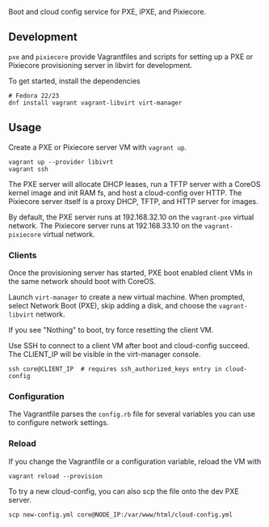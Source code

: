 
Boot and cloud config service for PXE, iPXE, and Pixiecore.

## Development

`pxe` and `pixiecore` provide Vagrantfiles and scripts for setting up a PXE or Pixiecore provisioning server in libvirt for development.

To get started, install the dependencies

	# Fedora 22/23
	dnf install vagrant vagrant-libvirt virt-manager

## Usage

Create a PXE or Pixiecore server VM with `vagrant up`.

    vagrant up --provider libivrt
    vagrant ssh

The PXE server will allocate DHCP leases, run a TFTP server with a CoreOS kernel image and init RAM fs, and host a cloud-config over HTTP. The Pixiecore server itself is a proxy DHCP, TFTP, and HTTP server for images.

By default, the PXE server runs at 192.168.32.10 on the `vagrant-pxe` virtual network. The Pixiecore server runs at 192.168.33.10 on the `vagrant-pixiecore` virtual network.

### Clients

Once the provisioning server has started, PXE boot enabled client VMs in the same network should boot with CoreOS.

Launch `virt-manager` to create a new virtual machine. When prompted, select Network Boot (PXE), skip adding a disk, and choose the `vagrant-libvirt` network.

If you see "Nothing" to boot, try force resetting the client VM.

Use SSH to connect to a client VM after boot and cloud-config succeed. The CLIENT_IP will be visible in the virt-manager console.

    ssh core@CLIENT_IP  # requires ssh_authorized_keys entry in cloud-config

### Configuration

The Vagrantfile parses the `config.rb` file for several variables you can use to configure network settings.

### Reload

If you change the Vagrantfile or a configuration variable, reload the VM with

    vagrant reload --provision

To try a new cloud-config, you can also scp the file onto the dev PXE server.

	scp new-config.yml core@NODE_IP:/var/www/html/cloud-config.yml
